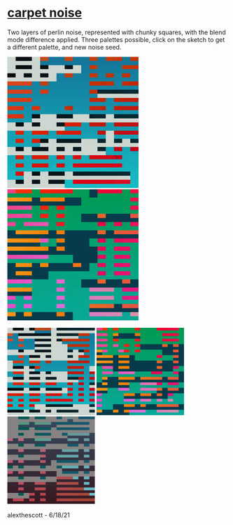 # [carpet noise](https://openprocessing.org/sketch/1220973)

Two layers of perlin noise, represented with chunky squares, with the blend mode difference applied. Three palettes possible, click on the sketch to get a different palette, and new noise seed.

<p float="left">
	<img width="300" src="./gifs/cn_0.gif">
	<img width="300" src="./gifs/cn_1.gif">
</p>
<p float="left">
	<img width="200" src="./stills/cn_0.png">
	<img width="200" src="./stills/cn_1.png">
	<img width="200" src="./stills/cn_2.png">
</p>

alexthescott - 6/18/21